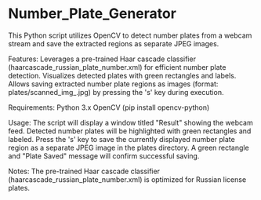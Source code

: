 # Number_Plate_Generator
This Python script utilizes OpenCV to detect number plates from a webcam stream and save the extracted regions as separate JPEG images.

Features:
Leverages a pre-trained Haar cascade classifier (haarcascade_russian_plate_number.xml) for efficient number plate detection.
Visualizes detected plates with green rectangles and labels.
Allows saving extracted number plate regions as images (format: plates/scanned_img_<count>.jpg) by pressing the 's' key during execution.

Requirements:
Python 3.x
OpenCV (pip install opencv-python)


Usage:
The script will display a window titled "Result" showing the webcam feed.
Detected number plates will be highlighted with green rectangles and labeled.
Press the 's' key to save the currently displayed number plate region as a separate JPEG image in the plates directory.
A green rectangle and "Plate Saved" message will confirm successful saving.


Notes:
The pre-trained Haar cascade classifier (haarcascade_russian_plate_number.xml) is optimized for Russian license plates. 
